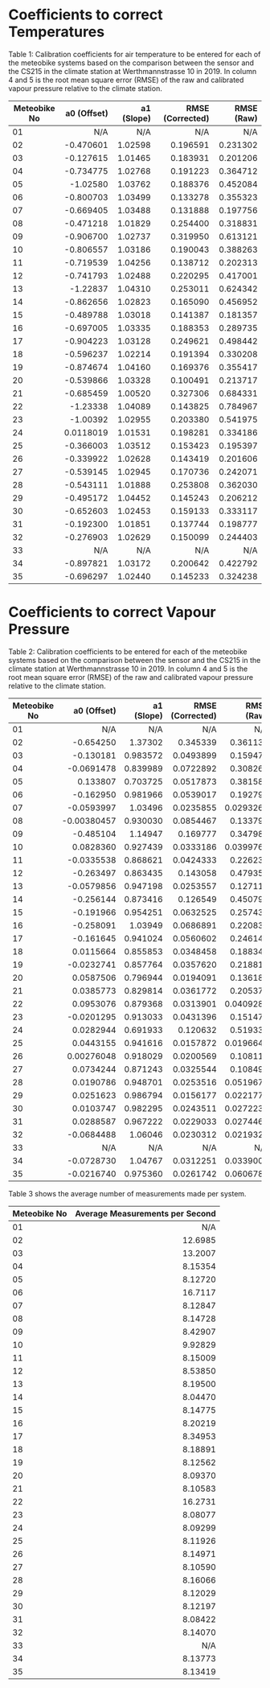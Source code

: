 Coefficients to correct Temperatures
====================================================

Table 1: Calibration coefficients for air temperature to be entered for each of the meteobike systems based on the comparison between the sensor and the CS215 in the climate station at Werthmannstrasse 10 in 2019. In column 4 and 5 is the root mean square error (RMSE) of the raw and calibrated vapour pressure relative to the climate station.

| Meteobike No | a0 (Offset) | a1 (Slope) | RMSE (Corrected) | RMSE (Raw) |
| --- | ---: | ---: | ---: | ---: |
| 01 |           N/A |           N/A |           N/A |           N/A |
| 02 |     -0.470601 |       1.02598 |      0.196591 |      0.231302 |
| 03 |     -0.127615 |       1.01465 |      0.183931 |      0.201206 |
| 04 |     -0.734775 |       1.02768 |      0.191223 |      0.364712 |
| 05 |      -1.02580 |       1.03762 |      0.188376 |      0.452084 |
| 06 |     -0.800703 |       1.03499 |      0.133278 |      0.355323 |
| 07 |     -0.669405 |       1.03488 |      0.131888 |      0.197756 |
| 08 |     -0.471218 |       1.01829 |      0.254400 |      0.318831 |
| 09 |     -0.906700 |       1.02737 |      0.319950 |      0.613121 |
| 10 |     -0.806557 |       1.03186 |      0.190043 |      0.388263 |
| 11 |     -0.719539 |       1.04256 |      0.138712 |      0.202313 |
| 12 |     -0.741793 |       1.02488 |      0.220295 |      0.417001 |
| 13 |      -1.22837 |       1.04310 |      0.253011 |      0.624342 |
| 14 |     -0.862656 |       1.02823 |      0.165090 |      0.456952 |
| 15 |     -0.489788 |       1.03018 |      0.141387 |      0.181357 |
| 16 |     -0.697005 |       1.03335 |      0.188353 |      0.289735 |
| 17 |     -0.904223 |       1.03128 |      0.249621 |      0.498442 |
| 18 |     -0.596237 |       1.02214 |      0.191394 |      0.330208 |
| 19 |     -0.874674 |       1.04160 |      0.169376 |      0.355417 |
| 20 |     -0.539866 |       1.03328 |      0.100491 |      0.213717 |
| 21 |     -0.685459 |       1.00520 |      0.327306 |      0.684331 |
| 22 |      -1.23338 |       1.04089 |      0.143825 |      0.784967 |
| 23 |      -1.00392 |       1.02955 |      0.203380 |      0.541975 |
| 24 |     0.0118019 |       1.01531 |      0.198281 |      0.334186 |
| 25 |     -0.366003 |       1.03512 |      0.153423 |      0.195397 |
| 26 |     -0.339922 |       1.02628 |      0.143419 |      0.201606 |
| 27 |     -0.539145 |       1.02945 |      0.170736 |      0.242071 |
| 28 |     -0.543111 |       1.01888 |      0.253808 |      0.362030 |
| 29 |     -0.495172 |       1.04452 |      0.145243 |      0.206212 |
| 30 |     -0.652603 |       1.02453 |      0.159133 |      0.333117 |
| 31 |     -0.192300 |       1.01851 |      0.137744 |      0.198777 |
| 32 |     -0.276903 |       1.02629 |      0.150099 |      0.244403 |
| 33 |           N/A |           N/A |           N/A |           N/A |
| 34 |     -0.897821 |       1.03172 |      0.200642 |      0.422792 |
| 35 |     -0.696297 |       1.02440 |      0.145233 |      0.324238 |


Coefficients to correct Vapour Pressure
====================================================

Table 2: Calibration coefficients to be entered for each of the meteobike systems based on the comparison between the sensor and the CS215 in the climate station at Werthmannstrasse 10 in 2019. In column 4 and 5 is the root mean square error (RMSE) of the raw and calibrated vapour pressure relative to the climate station.

| Meteobike No | a0 (Offset) | a1 (Slope) | RMSE (Corrected) | RMSE (Raw) |
| --- | ---: | ---: | ---: | ---: |
| 01 |           N/A |           N/A |           N/A |           N/A |
| 02 |     -0.654250 |       1.37302 |      0.345339 |      0.361134 |
| 03 |     -0.130181 |      0.983572 |     0.0493899 |      0.159477 |
| 04 |    -0.0691478 |      0.839989 |     0.0722892 |      0.308263 |
| 05 |      0.133807 |      0.703725 |     0.0517873 |      0.381580 |
| 06 |     -0.162950 |      0.981966 |     0.0539017 |      0.192796 |
| 07 |    -0.0593997 |       1.03496 |     0.0235855 |     0.0293268 |
| 08 |   -0.00380457 |      0.930030 |     0.0854467 |      0.133794 |
| 09 |     -0.485104 |       1.14947 |      0.169777 |      0.347989 |
| 10 |     0.0828360 |      0.927439 |     0.0333186 |     0.0399764 |
| 11 |    -0.0335538 |      0.868621 |     0.0424333 |      0.226231 |
| 12 |     -0.263497 |      0.863435 |      0.143058 |      0.479354 |
| 13 |    -0.0579856 |      0.947198 |     0.0253557 |      0.127117 |
| 14 |     -0.256144 |      0.873416 |      0.126549 |      0.450797 |
| 15 |     -0.191966 |      0.954251 |     0.0632525 |      0.257436 |
| 16 |     -0.258091 |       1.03949 |     0.0686891 |      0.220838 |
| 17 |     -0.161645 |      0.941024 |     0.0560602 |      0.246144 |
| 18 |     0.0115664 |      0.855853 |     0.0348458 |      0.188348 |
| 19 |    -0.0232741 |      0.857764 |     0.0357620 |      0.218816 |
| 20 |     0.0587506 |      0.796944 |     0.0194091 |      0.136184 |
| 21 |     0.0385773 |      0.829814 |     0.0361772 |      0.205376 |
| 22 |     0.0953076 |      0.879368 |     0.0313901 |     0.0409282 |
| 23 |    -0.0201295 |      0.913033 |     0.0431396 |      0.151476 |
| 24 |     0.0282944 |      0.691933 |      0.120632 |      0.519337 |
| 25 |     0.0443155 |      0.941616 |     0.0157872 |     0.0196640 |
| 26 |    0.00276048 |      0.918029 |     0.0200569 |      0.108113 |
| 27 |     0.0734244 |      0.871243 |     0.0325544 |      0.108491 |
| 28 |     0.0190786 |      0.948701 |     0.0253516 |     0.0519678 |
| 29 |     0.0251623 |      0.986794 |     0.0156177 |     0.0221772 |
| 30 |     0.0103747 |      0.982295 |     0.0243511 |     0.0272230 |
| 31 |     0.0288587 |      0.967222 |     0.0229033 |     0.0274469 |
| 32 |    -0.0684488 |       1.06046 |     0.0230312 |     0.0219324 |
| 33 |           N/A |           N/A |           N/A |           N/A |
| 34 |    -0.0728730 |       1.04767 |     0.0312251 |     0.0339009 |
| 35 |    -0.0216740 |      0.975360 |     0.0261742 |     0.0606786 |


Table 3 shows the average number of measurements made per system.

| Meteobike No | Average Measurements per Second |
| --- | ---: |
| 01 |           N/A |
| 02 |       12.6985 |
| 03 |       13.2007 |
| 04 |       8.15354 |
| 05 |       8.12720 |
| 06 |       16.7117 |
| 07 |       8.12847 |
| 08 |       8.14728 |
| 09 |       8.42907 |
| 10 |       9.92829 |
| 11 |       8.15009 |
| 12 |       8.53850 |
| 13 |       8.19500 |
| 14 |       8.04470 |
| 15 |       8.14775 |
| 16 |       8.20219 |
| 17 |       8.34953 |
| 18 |       8.18891 |
| 19 |       8.12562 |
| 20 |       8.09370 |
| 21 |       8.10583 |
| 22 |       16.2731 |
| 23 |       8.08077 |
| 24 |       8.09299 |
| 25 |       8.11926 |
| 26 |       8.14971 |
| 27 |       8.10590 |
| 28 |       8.16066 |
| 29 |       8.12029 |
| 30 |       8.12197 |
| 31 |       8.08422 |
| 32 |       8.14070 |
| 33 |           N/A |
| 34 |       8.13773 |
| 35 |       8.13419 |
